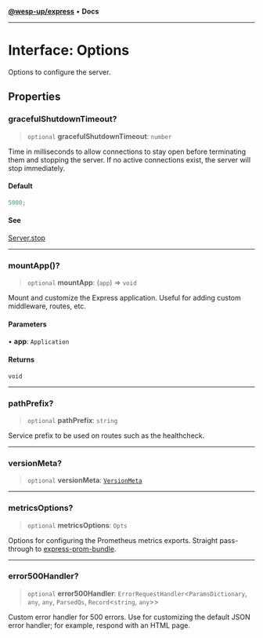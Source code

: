 [**@wesp-up/express**](../README.md) • **Docs**

---

# Interface: Options

Options to configure the server.

## Properties

### gracefulShutdownTimeout?

> `optional` **gracefulShutdownTimeout**: `number`

Time in milliseconds to allow connections to stay open before
terminating them and stopping the server. If no active connections
exist, the server will stop immediately.

#### Default

```ts
5000;
```

#### See

[Server.stop](../classes/Server.md#stop)

---

### mountApp()?

> `optional` **mountApp**: (`app`) => `void`

Mount and customize the Express application. Useful for adding custom
middleware, routes, etc.

#### Parameters

• **app**: `Application`

#### Returns

`void`

---

### pathPrefix?

> `optional` **pathPrefix**: `string`

Service prefix to be used on routes such as the healthcheck.

---

### versionMeta?

> `optional` **versionMeta**: [`VersionMeta`](VersionMeta.md)

---

### metricsOptions?

> `optional` **metricsOptions**: `Opts`

Options for configuring the Prometheus metrics exports. Straight
pass-through to
[express-prom-bundle](https://www.npmjs.com/package/express-prom-bundle).

---

### error500Handler?

> `optional` **error500Handler**: `ErrorRequestHandler`\<`ParamsDictionary`, `any`, `any`, `ParsedQs`, `Record`\<`string`, `any`\>\>

Custom error handler for 500 errors. Use for customizing the default
JSON error handler; for example, respond with an HTML page.
